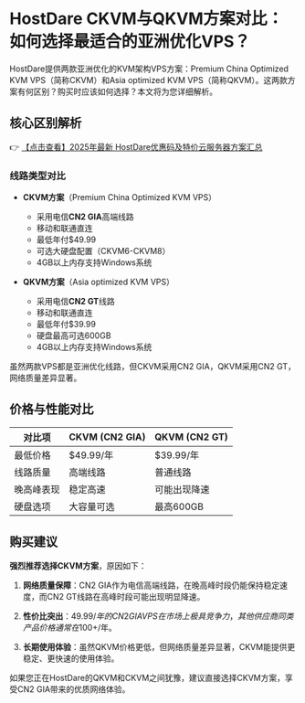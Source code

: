 # HostDare CKVM与QKVM方案对比：如何选择最适合的亚洲优化VPS？

HostDare提供两款亚洲优化的KVM架构VPS方案：Premium China Optimized KVM VPS（简称CKVM）和Asia optimized KVM VPS（简称QKVM）。这两款方案有何区别？购买时应该如何选择？本文将为您详细解析。

## 核心区别解析

👉 [【点击查看】2025年最新 HostDare优惠码及特价云服务器方案汇总](https://bit.ly/hostdare)

### 线路类型对比
- **CKVM方案**（Premium China Optimized KVM VPS）
  - 采用电信**CN2 GIA**高端线路
  - 移动和联通直连
  - 最低年付$49.99
  - 可选大硬盘配置（CKVM6-CKVM8）
  - 4GB以上内存支持Windows系统

- **QKVM方案**（Asia optimized KVM VPS）
  - 采用电信**CN2 GT**线路
  - 移动和联通直连
  - 最低年付$39.99
  - 硬盘最高可选600GB
  - 4GB以上内存支持Windows系统

虽然两款VPS都是亚洲优化线路，但CKVM采用CN2 GIA，QKVM采用CN2 GT，网络质量差异显著。

## 价格与性能对比

| 对比项 | CKVM (CN2 GIA) | QKVM (CN2 GT) |
|--------|---------------|---------------|
| 最低价格 | $49.99/年 | $39.99/年 |
| 线路质量 | 高端线路 | 普通线路 |
| 晚高峰表现 | 稳定高速 | 可能出现降速 |
| 硬盘选项 | 大容量可选 | 最高600GB |

## 购买建议

**强烈推荐选择CKVM方案**，原因如下：

1. **网络质量保障**：CN2 GIA作为电信高端线路，在晚高峰时段仍能保持稳定速度，而CN2 GT线路在高峰时段可能出现明显降速。

2. **性价比突出**：$49.99/年的CN2 GIA VPS在市场上极具竞争力，其他供应商同类产品价格通常在$100+/年。

3. **长期使用体验**：虽然QKVM价格更低，但网络质量差异显著，CKVM能提供更稳定、更快速的使用体验。

如果您正在HostDare的QKVM和CKVM之间犹豫，建议直接选择CKVM方案，享受CN2 GIA带来的优质网络体验。
